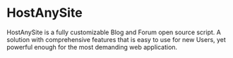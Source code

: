 # HostAnySite
HostAnySite is a fully customizable Blog and Forum open source script. A solution with comprehensive features that is easy to use for new Users, yet powerful enough for the most demanding web application.
